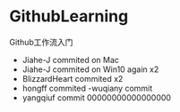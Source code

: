 ﻿# GithubLearning
Github工作流入门
- Jiahe-J commited on Mac
- Jiahe-J commited on Win10 again x2
- BlizzardHeart commited x2
- hongff commited
-wuqiany commit
- yangqiuf commit
00000000000000000
